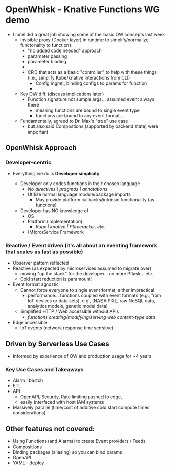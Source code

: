 # OpenWhisk - Knative Functions WG demo

- Lionel did a great job showing some of the basic OW concepts last week
   - Invisible proxy (Docker layer) in runtime to simplify/normalize functonality to functions
      - "no added code needed" approach
      - paramater passing
      - parameter binding
      -
      - CRD that acts as a basic "controller" to help with these things (i.e., simplify Kube/knative interactions from CLI)
        - Config mgmt., binding configs to params for function
        -
    - Key OW diff. (discuss implications later)
      - Function signature not sumple args... assumed event always there
        - meaning functions are bound to single event type
        - functions are bound to any event format...
    - Fundamentally, agreed to Dr. Max's "tree" use case
      - but also said Compostions (supported by backend state) were important

## OpenWhisk Approach

### Developer-centric

- Everything we do is **Developer simplicity**

  - Developer only codes functions in their chosen language
     - _No directives | pragmas | annotations_
     - Utilize normal language module/package imports
        - May provide platform callbacks/intrinsic functionality (as functions)
  - Developer has NO knowledge of
     - OS
     - Platform (implementation)
        - _Kube | knative | Pfirecracker, etc._
     - (Micro)Service Framework


### Reactive / Event driven (it's all about an eventing framework that scales as fast as possible)

   - Observer pattern reflected
   - Reactive (as expected by microservices assumed to migrate over)
      - moving "up the stack" for the developer... no more Pflask... etc.
      - Cold start reduction is paramount!
   - Event format agnostic
      - Cannot force everyone to single event format; either impractical
        - performance... functions coupled with event formats (e.g., from IoT devices or data sets), e.g., (NASA PIXL, raw NoSQL data, analytics models, genetic model data)
      - Simplified HTTP / Web accessible without APIs
        - _functions creating/modifying/serving web content-type data_
   - Edge accessible
      - IoT events (network response time sensitve)

## Driven by Serverless Use Cases

   - Informed by experience of OW and production usage for ~4 years

### Key Use Cases and Takeaways

   - Alarm | bartch
   - ETL
   - API
        - OpenAPI, Security, Rate limiting pushed to edge,
        - easily interfaced with host IAM systems
   - Massively parallel (time/cost of additive cold start compute times considerations)

## Other features not covered:

- Using Functions (and Alarms) to create Event providers / Feeds
- Compositions
- Binding packages (aliasing) so you can bind params
- OpenAPI
- YAML - deploy



